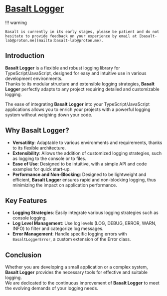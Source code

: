 # **[Basalt Logger](https://www.npmjs.com/package/@basalt-lab/basalt-logger)**

!!! warning

    Basalt is currently in its early stages, please be patient and do not hesitate to provide feedback on your experience by email at [basalt-lab@proton.me](mailto:basalt-lab@proton.me).

## **Introduction**

**Basalt Logger** is a flexible and robust logging library for TypeScript/JavaScript, designed for easy and intuitive use in various development environments.  
Thanks to its modular structure and extensible logging strategies, **Basalt Logger** perfectly adapts to any project requiring detailed and customizable logging.

The ease of integrating **Basalt Logger** into your TypeScript/JavaScript applications allows you to enrich your projects with a powerful logging system without weighing down your code.

## **Why Basalt Logger?**

- **Versatility**: Adaptable to various environments and requirements, thanks to its flexible architecture.
- **Extensibility**: Allows the addition of customized logging strategies, such as logging to the console or to files.
- **Ease of Use**: Designed to be intuitive, with a simple API and code examples for quick start-up.
- **Performance and Non-Blocking**: Designed to be lightweight and efficient, **Basalt Logger** ensures rapid and non-blocking logging, thus minimizing the impact on application performance.


## **Key Features**

- **Logging Strategies**: Easily integrate various logging strategies such as console logging.
- **Log Level Management**: Use log levels (LOG, DEBUG, ERROR, WARN, INFO) to filter and categorize log messages.
- **Error Management**: Handle specific logging errors with `BasaltLoggerError`, a custom extension of the Error class.

## **Conclusion**

Whether you are developing a small application or a complex system, **Basalt Logger** provides the necessary tools for effective and suitable logging.  
We are dedicated to the continuous improvement of **Basalt Logger** to meet the evolving demands of your logging needs.
